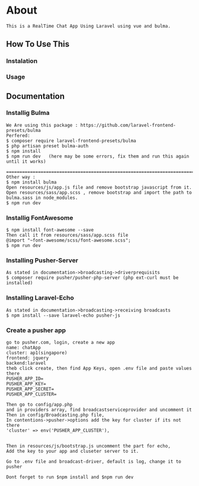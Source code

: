 # About
    This is a RealTime Chat App Using Laravel using vue and bulma.
## How To Use This
### Instalation
### Usage
## Documentation 
### Installig Bulma
    We Are using this package : https://github.com/laravel-frontend-presets/bulma
    Perfered:
    $ composer require laravel-frontend-presets/bulma
    $ php artisan preset bulma-auth
    $ npm install
    $ npm run dev   (here may be some errors, fix them and run this again until it works)

    =====================================================================================
    Other way :
    $ npm install bulma
    Open resources/js/app.js file and remove bootstrap javascript from it.
    Open resources/sass/app.scss , remove bootstrap and import the path to
    bulma.sass in node_modules.
    $ npm run dev
### Installig FontAwesome
    $ npm install font-awesome --save
    Then call it from resources/sass/app.scss file
    @import "~font-awesome/scss/font-awesome.scss";
    $ npm run dev

### Installing Pusher-Server
    As stated in documentation->broadcasting->driverprequisits
    $ composer require pusher/pusher-php-server (php ext-curl must be installed)
### Installing Laravel-Echo
    As stated in documentation->broadcasting->receiving broadcasts
    $ npm install --save laravel-echo pusher-js

### Create a pusher app 
    go to pusher.com, login, create a new app 
    name: chatApp
    cluster: ap1(singapore)
    frontend: jquery
    backend:laravel
    theb click create, then find App Keys, open .env file and paste values there 
    PUSHER_APP_ID=
    PUSHER_APP_KEY=
    PUSHER_APP_SECRET=
    PUSHER_APP_CLUSTER=

    Then go to config/app.php
    and in providers array, find broadcastserviceprovider and uncomment it
    Then in config/Broadcasting.php file,
    In contentions->pusher->options add the key for cluster if its not there
    'cluster' => env('PUSHER_APP_CLUSTER'),


    Then in resources/js/bootstrap.js uncomment the part for echo,
    Add the key to your app and cluseter server to it.

    Go to .env file and broadcast-driver, default is log, change it to pusher

    Dont forget to run $npm install and $npm run dev
